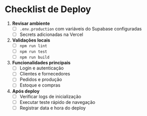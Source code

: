 # Checklist de Deploy

1. **Revisar ambiente**
   - [ ] `.env.production` com variáveis do Supabase configuradas
   - [ ] Secrets adicionadas na Vercel
2. **Validações locais**
   - [ ] `npm run lint`
   - [ ] `npm run test`
   - [ ] `npm run build`
3. **Funcionalidades principais**
   - [ ] Login e autenticação
   - [ ] Clientes e fornecedores
   - [ ] Pedidos e produção
   - [ ] Estoque e compras
4. **Após deploy**
   - [ ] Verificar logs de inicialização
   - [ ] Executar teste rápido de navegação
   - [ ] Registrar data e hora do deploy
